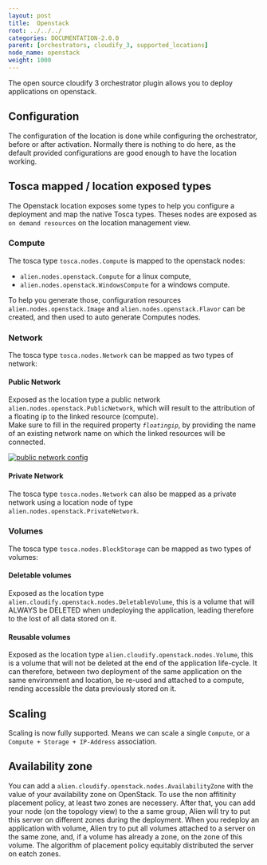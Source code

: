 ```yaml
---
layout: post
title:  Openstack
root: ../../../
categories: DOCUMENTATION-2.0.0
parent: [orchestrators, cloudify_3, supported_locations]
node_name: openstack
weight: 1000
---
```


The open source cloudify 3 orchestrator plugin allows you to deploy applications on openstack.

## Configuration
The configuration of the location is done while configuring the orchestrator, before or after activation.
Normally there is nothing to do here, as the default provided configurations are good enough to have the location working.

## Tosca mapped / location exposed types
The Openstack location exposes some types to help you configure a deployment and map the native Tosca types. Theses nodes are exposed as `on demand resources` on the location management view.  

### Compute
The tosca type `tosca.nodes.Compute` is mapped to the openstack nodes:

 - `alien.nodes.openstack.Compute` for a linux compute,
 - `alien.nodes.openstack.WindowsCompute` for a windows compute.

To help you generate those, configuration resources `alien.nodes.openstack.Image` and `alien.nodes.openstack.Flavor` can be created, and then used to auto generate Computes nodes.

### Network
The tosca type `tosca.nodes.Network` can be mapped as two types of network:

#### Public Network
Exposed as the location type a public network `alien.nodes.openstack.PublicNetwork`, which will result to the attribution of a floating ip to the linked resource (compute).  
Make sure to fill in the required property *`floatingip`*, by providing the name of an existing network name on which the linked resources will be connected.

[![public network config][pub_net_floatingIP]][pub_net_floatingIP]

#### Private Network
The tosca type `tosca.nodes.Network` can also be mapped as a private network using a location node of type `alien.nodes.openstack.PrivateNetwork`.  

### Volumes
The tosca type `tosca.nodes.BlockStorage` can be mapped as two types of volumes:  

#### Deletable volumes
Exposed as the location type `alien.cloudify.openstack.nodes.DeletableVolume`, this is a volume that will ALWAYS be DELETED when undeploying the application, leading therefore to the lost of all data stored on it.

#### Reusable volumes
Exposed as the location type `alien.cloudify.openstack.nodes.Volume`, this is a volume that will not be deleted at the end of the application life-cycle. It can therefore, between two deployment of the same application on the same environment and location, be re-used and attached to a compute, rending accessible the data previously stored on it.

## Scaling
Scaling is now fully supported. Means we can scale a single `Compute`, or a `Compute + Storage + IP-Address` association.

## Availability zone
You can add a `alien.cloudify.openstack.nodes.AvailabilityZone` with the value of your availability zone on OpenStack. To use the non affitinity placement policy, at least two zones are necessery. After that, you can add your node (on the topology view) to the a same group, Alien will try to put this server on different zones during the deployment. When you redeploy an application with volume, Alien try to put all volumes attached to a server on the same zone, and, if a volume has already a zone, on the zone of this volume. The algorithm of placement policy equitably distributed the server on eatch zones.






[pub_net_floatingIP]: ../../images/cloudify3_driver/pub_net_config.png  "public network config"
